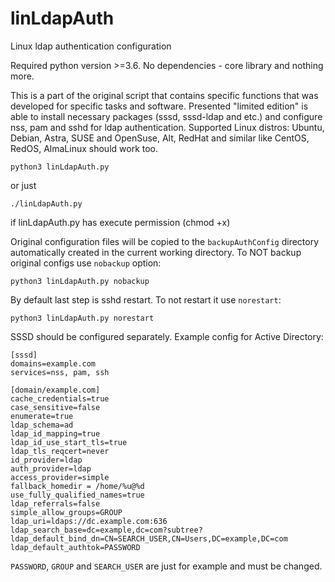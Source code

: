 # linLdapAuth
Linux ldap authentication configuration

Required python version >=3.6. No dependencies - core library and nothing more.

This is a part of the original script that contains specific functions that was developed for specific tasks and software. Presented "limited edition" is able to install necessary packages (sssd, sssd-ldap and etc.) and configure nss, pam and sshd for ldap authentication.
Supported Linux distros: Ubuntu, Debian, Astra, SUSE and OpenSuse, Alt, RedHat and similar like CentOS, RedOS, AlmaLinux should work too.

```
python3 linLdapAuth.py
```
or just
```
./linLdapAuth.py
```
if linLdapAuth.py has execute permission (chmod +x)

Original configuration files will be copied to the `backupAuthConfig` directory automatically created in the current working directory.
To NOT backup original configs use `nobackup` option:
```
python3 linLdapAuth.py nobackup
```
By default last step is sshd restart. To not restart it use `norestart`:
```
python3 linLdapAuth.py norestart
```

SSSD should be configured separately.
Example config for Active Directory:
```
[sssd]
domains=example.com
services=nss, pam, ssh

[domain/example.com]
cache_credentials=true
case_sensitive=false
enumerate=true
ldap_schema=ad
ldap_id_mapping=true
ldap_id_use_start_tls=true
ldap_tls_reqcert=never
id_provider=ldap
auth_provider=ldap
access_provider=simple
fallback_homedir = /home/%u@%d
use_fully_qualified_names=true
ldap_referrals=false
simple_allow_groups=GROUP
ldap_uri=ldaps://dc.example.com:636
ldap_search_base=dc=example,dc=com?subtree?
ldap_default_bind_dn=CN=SEARCH_USER,CN=Users,DC=example,DC=com
ldap_default_authtok=PASSWORD
```

`PASSWORD`, `GROUP` and `SEARCH_USER` are just for example and must be changed.
